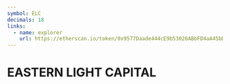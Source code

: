 ```yaml
---
symbol: ELC
decimals: 18
links:
  - name: explorer
    url: https://etherscan.io/token/0x9577Daade444cE9b53026ABbFD4aA45bD4a7fDEc
---
```


# EASTERN LIGHT CAPITAL
